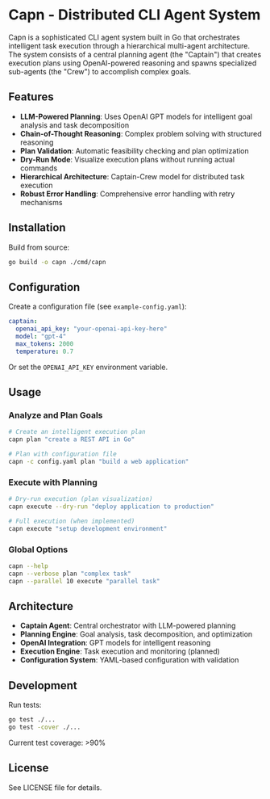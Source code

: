 # Capn - Distributed CLI Agent System

Capn is a sophisticated CLI agent system built in Go that orchestrates intelligent task execution through a hierarchical multi-agent architecture. The system consists of a central planning agent (the "Captain") that creates execution plans using OpenAI-powered reasoning and spawns specialized sub-agents (the "Crew") to accomplish complex goals.

## Features

- **LLM-Powered Planning**: Uses OpenAI GPT models for intelligent goal analysis and task decomposition
- **Chain-of-Thought Reasoning**: Complex problem solving with structured reasoning
- **Plan Validation**: Automatic feasibility checking and plan optimization
- **Dry-Run Mode**: Visualize execution plans without running actual commands
- **Hierarchical Architecture**: Captain-Crew model for distributed task execution
- **Robust Error Handling**: Comprehensive error handling with retry mechanisms

## Installation

Build from source:

```bash
go build -o capn ./cmd/capn
```

## Configuration

Create a configuration file (see `example-config.yaml`):

```yaml
captain:
  openai_api_key: "your-openai-api-key-here"
  model: "gpt-4"
  max_tokens: 2000
  temperature: 0.7
```

Or set the `OPENAI_API_KEY` environment variable.

## Usage

### Analyze and Plan Goals

```bash
# Create an intelligent execution plan
capn plan "create a REST API in Go"

# Plan with configuration file
capn -c config.yaml plan "build a web application"
```

### Execute with Planning

```bash
# Dry-run execution (plan visualization)
capn execute --dry-run "deploy application to production"

# Full execution (when implemented)
capn execute "setup development environment"
```

### Global Options

```bash
capn --help
capn --verbose plan "complex task"
capn --parallel 10 execute "parallel task"
```

## Architecture

- **Captain Agent**: Central orchestrator with LLM-powered planning
- **Planning Engine**: Goal analysis, task decomposition, and optimization
- **OpenAI Integration**: GPT models for intelligent reasoning
- **Execution Engine**: Task execution and monitoring (planned)
- **Configuration System**: YAML-based configuration with validation

## Development

Run tests:

```bash
go test ./...
go test -cover ./...
```

Current test coverage: >90%

## License

See LICENSE file for details.
